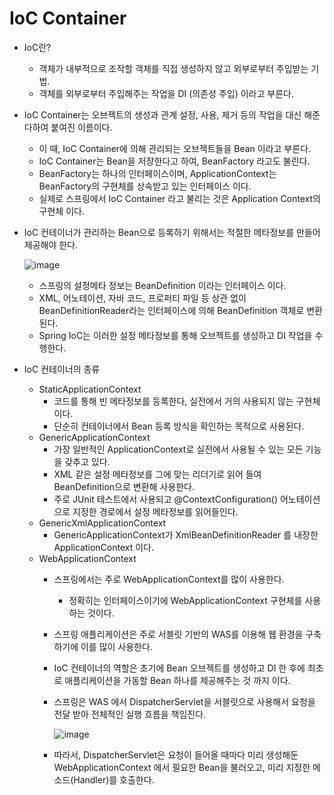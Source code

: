 # IoC Container
- IoC란?
    - 객체가 내부적으로 조작할 객체를 직접 생성하지 않고 외부로부터 주입받는 기법.
    - 객체를 외부로부터 주입해주는 작업을 DI (의존성 주입) 이라고 부른다.
- IoC Container는 오브젝트의 생성과 관계 설정, 사용, 제거 등의 작업을 대신 해준다하여 붙여진 이름이다.
    - 이 때, IoC Container에 의해 관리되는 오브젝트들을 Bean 이라고 부른다.
    - IoC Container는 Bean을 저장한다고 하여, BeanFactory 라고도 불린다.
    - BeanFactory는 하나의 인터페이스이며, ApplicationContext는 BeanFactory의 구현체를 상속받고 있는 인터페이스 이다.
    - 실제로 스프링에서 IoC Container 라고 불리는 것은 Application Context의 구현체 이다.
- IoC 컨테이너가 관리하는 Bean으로 등록하기 위해서는 적절한 메타정보를 만들어 제공해야 한다.
    
    ![image](https://github.com/jekyllPark/back-to-basic/assets/114489012/0234550c-29af-48f5-919a-be9e33bf6ca5)
    
    - 스프링의 설정메타 정보는 BeanDefinition 이라는 인터페이스 이다.
    - XML, 어노테이션, 자바 코드, 프로퍼티 파일 등 상관 없이 BeanDefinitionReader라는 인터페이스에 의해 BeanDefinition 객체로 변환된다.
    - Spring IoC는 이러한 설정 메타정보를 통해 오브젝트를 생성하고 DI 작업을 수행한다.
- IoC 컨테이너의 종류
    - StaticApplicationContext
        - 코드를 통해 빈 메타정보를 등록한다, 실전에서 거의 사용되지 않는 구현체 이다.
        - 단순히 컨테이너에서 Bean 등록 방식을 확인하는 목적으로 사용된다.
    - GenericApplicationContext
        - 가장 일반적인 ApplicationContext로 실전에서 사용될 수 있는 모든 기능을 갖추고 있다.
        - XML 같은 설정 메타정보를 그에 맞는 리더기로 읽어 들여 BeanDefinition으로 변환해 사용한다.
        - 주로 JUnit 테스트에서 사용되고 @ContextConfiguration() 어노테이션으로 지정한 경로에서 설정 메타정보를 읽어들인다.
    - GenericXmlApplicationContext
        - GenericApplicationContext가 XmlBeanDefinitionReader 를 내장한 ApplicationContext 이다.
    - WebApplicationContext
        - 스프링에서는 주로 WebApplicationContext를 많이 사용한다.
            - 정확히는 인터페이스이기에 WebApplicationContext 구현체를 사용하는 것이다.
        - 스프링 애플리케이션은 주로 서블릿 기반의 WAS를 이용해 웹 환경을 구축하기에 이를 많이 사용한다.
        - IoC 컨테이너의 역할은 초기에 Bean 오브젝트를 생성하고 DI 한 후에 최초로 애플리케이션을 가동할 Bean 하나를 제공해주는 것 까지 이다.
        - 스프링은 WAS 에서 DispatcherServlet을 서블릿으로 사용해서 요청을 전달 받아 전체적인 실행 흐름을 책임진다.
            
            ![image](https://github.com/jekyllPark/back-to-basic/assets/114489012/1154d56b-7b1e-4953-9677-e1d735502229)
            
        - 따라서, DispatcherServlet은 요청이 들어올 때마다 미리 생성해둔 WebApplicationContext 에서 필요한 Bean을 불러오고, 미리 지정한 메소드(Handler)를 호출한다.
